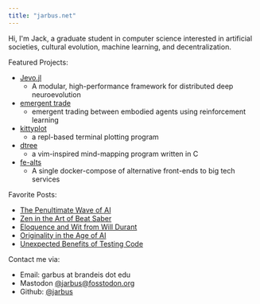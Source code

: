 ```yaml
---
title: "jarbus.net"
---
```


Hi, I'm Jack, a graduate student in computer science interested in artificial societies, cultural evolution, machine learning, and decentralization.

Featured Projects:

- [Jevo.jl](/Jevo.jl/dev)
    - A modular, high-performance framework for distributed deep neuroevolution
- [emergent trade](/blog/emergent-trade)
    - emergent trading between embodied agents using reinforcement learning
- [kittyplot](https://github.com/jarbus/kittyplot)
    - a repl-based terminal plotting program
- [dtree](https://github.com/jarbus/dtree)
    - a vim-inspired mind-mapping program written in C
- [fe-alts](https://github.com/jarbus/fe-alts)
    - A single docker-compose of alternative front-ends to big tech services


Favorite Posts:

- [The Penultimate Wave of AI](/blog/the-penultimate-wave-of-ai/)
- [Zen in the Art of Beat Saber](/blog/zen-in-the-art-of-beat-saber/)
- [Eloquence and Wit from Will Durant](/blog/story-of-civilization-1-quotes/)
- [Originality in the Age of AI](/blog/upwards-pressure-on-originality)
- [Unexpected Benefits of Testing Code](blog/unexpected-benefits-of-testing)

Contact me via:
* Email: garbus at brandeis dot edu
* Mastodon [@jarbus@fosstodon.org](https://fosstodon.org/@jarbus)
* Github: [@jarbus](https://github.com/jarbus)
